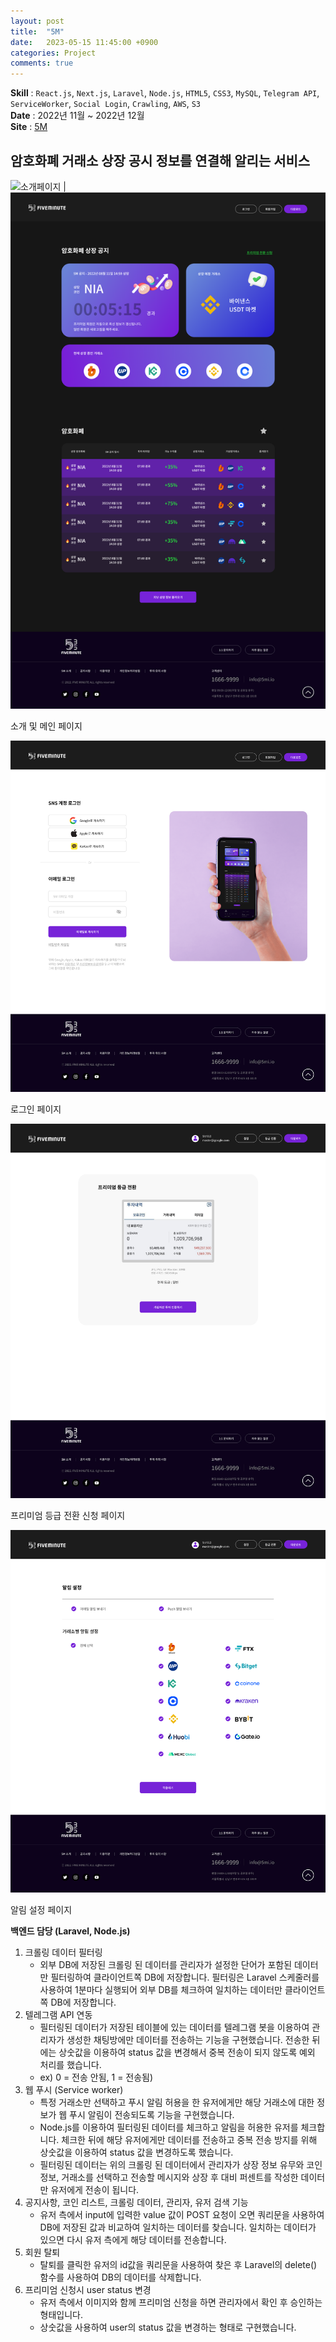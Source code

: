 ```yaml
---
layout: post
title:  "5M"
date:   2023-05-15 11:45:00 +0900
categories: Project
comments: true
---
```


**Skill** : `React.js`, `Next.js`, `Laravel`, `Node.js`, `HTML5`, `CSS3`, `MySQL`, `Telegram API`, `ServiceWorker`, `Social Login`, `Crawling`, `AWS`, `S3`  
**Date** : 2022년 11월 ~ 2022년 12월  
**Site** : [5M](https://5mi.io/)  


## 암호화폐 거래소 상장 공시 정보를 연결해 알리는 서비스  

![소개페이지](../../assets/img/5m/5M소개.png) | ![메인페이지](../../assets/img/5m/메인.png)

소개 및 메인 페이지

![로그인페이지](../../assets/img/5m/로그인.png)  

로그인 페이지

![등급전환페이지](../../assets/img/5m/프리미엄등급전환_사진선택완료.png) 

프리미엄 등급 전환 신청 페이지

![알림설정 페이지](../../assets/img/5m/알림설정_전체선택.png)  

알림 설정 페이지  


**백엔드 담당 (Laravel, Node.js)**

1. 크롤링 데이터 필터링
    - 외부 DB에 저장된 크롤링 된 데이터를 관리자가 설정한 단어가 포함된 데이터만 필터링하여 클라이언트쪽 DB에 저장합니다. 필터링은 Laravel 스케줄러를 사용하여 1분마다 실행되어 외부 DB를 체크하여 일치하는 데이터만 클라이언트 쪽 DB에 저장합니다.
2. 텔레그램 API 연동
    - 필터링된 데이터가 저장된 테이블에 있는 데이터를 텔레그램 봇을 이용하여 관리자가 생성한 채팅방에만 데이터를 전송하는 기능을 구현했습니다. 전송한 뒤에는 상숫값을 이용하여 status 값을 변경해서 중복 전송이 되지 않도록 예외 처리를 했습니다.
    - ex) 0 = 전송 안됨, 1 = 전송됨)
3. 웹 푸시 (Service worker)
    - 특정 거래소만 선택하고 푸시 알림 허용을 한 유저에게만 해당 거래소에 대한 정보가 웹 푸시 알림이 전송되도록 기능을 구현했습니다.
    - Node.js를 이용하여 필터링된 데이터를 체크하고 알림을 허용한 유저를 체크합니다. 체크한 뒤에 해당 유저에게만 데이터를 전송하고 중복 전송 방지를 위해 상숫값을 이용하여 status 값을 변경하도록 했습니다.
    - 필터링된 데이터는 위의 크롤링 된 데이터에서 관리자가 상장 정보 유무와 코인 정보, 거래소를 선택하고 전송할 메시지와 상장 후 대비 퍼센트를 작성한 데이터만 유저에게 전송이 됩니다.
4. 공지사항, 코인 리스트, 크롤링 데이터, 관리자, 유저 검색 기능
    - 유저 측에서 input에 입력한 value 값이 POST 요청이 오면 쿼리문을 사용하여 DB에 저장된 값과 비교하여 일치하는 데이터를 찾습니다. 일치하는 데이터가 있으면 다시 유저 측에게 해당 데이터를 전송합니다.
5. 회원 탈퇴
    - 탈퇴를 클릭한 유저의 id값을 쿼리문을 사용하여 찾은 후 Laravel의 delete() 함수를 사용하여 DB의 데이터를 삭제합니다.
6. 프리미엄 신청시 user status 변경
    - 유저 측에서 이미지와 함께 프리미엄 신청을 하면 관리자에서 확인 후 승인하는 형태입니다.
    - 상숫값을 사용하여 user의 status 값을 변경하는 형태로 구현했습니다.